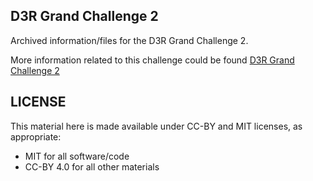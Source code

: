 ## D3R Grand Challenge 2
Archived information/files for the D3R Grand Challenge 2.

More information related to this challenge could be found [D3R Grand Challenge 2](https://drugdesigndata.org/about/grand-challenge-2)

## LICENSE
This material here is made available under CC-BY and MIT licenses, as appropriate:
- MIT for all software/code
- CC-BY 4.0 for all other materials

